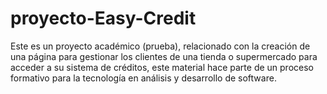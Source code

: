 # proyecto-Easy-Credit
Este es un proyecto académico (prueba), relacionado con la creación de una página para gestionar los clientes de una tienda o supermercado para acceder a su sistema de créditos, este material hace parte de un proceso formativo para la tecnología en análisis y desarrollo de software.  

